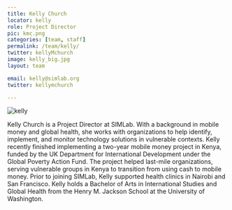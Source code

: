 ```yaml
---
title: Kelly Church
locator: kelly
role: Project Director
pic: kmc.png
categories: [team, staff]
permalink: /team/kelly/
twitter: kellyMchurch
image: kelly_big.jpg
layout: team

email: kelly@simlab.org
twitter: kellymchurch

---
```

![kelly]({{site.baseurl}}/images/team/kelly_big.jpg)

Kelly Church is a Project Director at SIMLab. With a background in mobile money and global health, she works with organizations to help identify, implement, and monitor technology solutions in vulnerable contexts. Kelly recently finished implementing a two-year mobile money project in Kenya, funded by the UK Department for International Development under the Global Poverty Action Fund. The project helped last-mile organizations, serving vulnerable groups in Kenya to transition from using cash to mobile money. Prior to joining SIMLab, Kelly supported health clinics in Nairobi and San Francisco. Kelly holds a Bachelor of Arts in International Studies and Global Health from the Henry M. Jackson School at the University of Washington.
